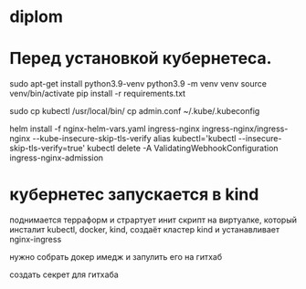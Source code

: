 # diplom


# Перед установкой кубернетеса.


sudo apt-get install python3.9-venv
python3.9 -m venv venv
source venv/bin/activate
pip install -r requirements.txt

sudo cp kubectl /usr/local/bin/
cp admin.conf ~/.kube/.kubeconfig

helm install -f nginx-helm-vars.yaml ingress-nginx ingress-nginx/ingress-nginx --kube-insecure-skip-tls-verify
alias kubectl='kubectl --insecure-skip-tls-verify=true'
kubectl delete -A ValidatingWebhookConfiguration ingress-nginx-admission


# кубернетес запускается в kind
поднимается терраформ и страртует инит скрипт на виртуалке, который инсталит kubectl, docker, kind, создаёт кластер kind и устанавливает nginx-ingress

нужно собрать докер имедж и запулить его на гитхаб

создать секрет для гитхаба